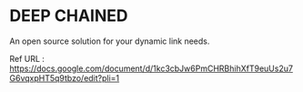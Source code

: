 # DEEP CHAINED

An open source solution for your dynamic link needs.

Ref URL : https://docs.google.com/document/d/1kc3cbJw6PmCHRBhihXfT9euUs2u7G6vqxpHT5q9tbzo/edit?pli=1

